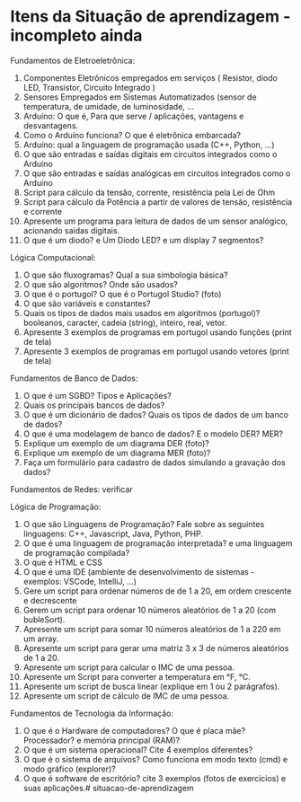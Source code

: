 # Itens da Situação de aprendizagem - incompleto ainda

Fundamentos de Eletroeletrônica:
1. Componentes Eletrônicos empregados em serviços ( Resistor, diodo LED,
Transistor, Circuito Integrado )
2. Sensores Empregados em Sistemas Automatizados (sensor de temperatura, de
umidade, de luminosidade, ...
3. Arduíno: O que é, Para que serve / aplicações, vantagens e desvantagens.
4. Como o Arduíno funciona? O que é eletrônica embarcada?
5. Arduíno: qual a linguagem de programação usada (C++, Python, ...)
6. O que são entradas e saídas digitais em circuitos integrados como o Arduíno
7. O que são entradas e saídas analógicas em circuitos integrados como o Arduíno
8. Script para cálculo da tensão, corrente, resistência pela Lei de Ohm
9. Script para cálculo da Potência a partir de valores de tensão, resistência e corrente
10. Apresente um programa para leitura de dados de um sensor analógico, acionando
saídas digitais.
11. O que é um diodo? e Um Diodo LED? e um display 7 segmentos?

Lógica Computacional:
1. O que são fluxogramas? Qual a sua simbologia básica?
2. O que são algoritmos? Onde são usados?
3. O que é o portugol? O que é o Portugol Studio? (foto)
4. O que são variáveis e constantes?
5. Quais os tipos de dados mais usados em algoritmos (portugol)? booleanos, caracter,
cadeia (string), inteiro, real, vetor.
6. Apresente 3 exemplos de programas em portugol usando funções (print de tela)
7. Apresente 3 exemplos de programas em portugol usando vetores (print de tela)

Fundamentos de Banco de Dados:
1. O que é um SGBD? Tipos e Aplicações?
2. Quais os principais bancos de dados?
3. O que é um dicionário de dados? Quais os tipos de dados de um banco de dados?
4. O que é uma modelagem de banco de dados? E o modelo DER? MER?
5. Explique um exemplo de um diagrama DER (foto)?
6. Explique um exemplo de um diagrama MER (foto)?
7. Faça um formulário para cadastro de dados simulando a gravação dos dados?

Fundamentos de Redes:
verificar

Lógica de Programação:
1. O que são Linguagens de Programação? Fale sobre as seguintes linguagens: C++,
Javascript, Java, Python, PHP.
2. O que é uma linguagem de programação interpretada? e uma linguagem de
programação compilada?
3. O que é HTML e CSS
4. O que é uma IDE (ambiente de desenvolvimento de sistemas - exemplos: VSCode,
IntelliJ, ...)
5. Gere um script para ordenar números de de 1 a 20, em ordem crescente e
decrescente
6. Gerem um script para ordenar 10 números aleatórios de 1 a 20 (com bubleSort).
7. Apresente um script para somar 10 números aleatórios de 1 a 220 em um array.
8. Apresente um script para gerar uma matriz 3 x 3 de números aleatórios de 1 a 20.
9. Apresente um script para calcular o IMC de uma pessoa.
10. Apresente um Script para converter a temperatura em °F, °C.
11. Apresente um script de busca linear (explique em 1 ou 2 parágrafos).
12. Apresente um script de cálculo de IMC de uma pessoa.

Fundamentos de Tecnologia da Informação:
1. O que é o Hardware de computadores? O que é placa mãe? Processador? e
memória principal (RAM)?
2. O que é um sistema operacional? Cite 4 exemplos diferentes?
3. O que é o sistema de arquivos? Como funciona em modo texto (cmd) e modo gráfico
(explorer)?
4. O que é software de escritório? cite 3 exemplos (fotos de exercícios) e suas
aplicações.# situacao-de-aprendizagem
